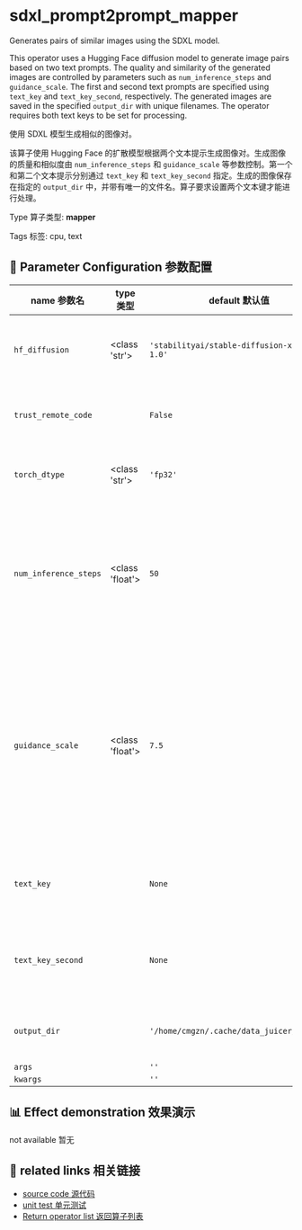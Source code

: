 # sdxl_prompt2prompt_mapper

Generates pairs of similar images using the SDXL model.

This operator uses a Hugging Face diffusion model to generate image pairs based on two text prompts. The quality and similarity of the generated images are controlled by parameters such as `num_inference_steps` and `guidance_scale`. The first and second text prompts are specified using `text_key` and `text_key_second`, respectively. The generated images are saved in the specified `output_dir` with unique filenames. The operator requires both text keys to be set for processing.

使用 SDXL 模型生成相似的图像对。

该算子使用 Hugging Face 的扩散模型根据两个文本提示生成图像对。生成图像的质量和相似度由 `num_inference_steps` 和 `guidance_scale` 等参数控制。第一个和第二个文本提示分别通过 `text_key` 和 `text_key_second` 指定。生成的图像保存在指定的 `output_dir` 中，并带有唯一的文件名。算子要求设置两个文本键才能进行处理。

Type 算子类型: **mapper**

Tags 标签: cpu, text

## 🔧 Parameter Configuration 参数配置
| name 参数名 | type 类型 | default 默认值 | desc 说明 |
|--------|------|--------|------|
| `hf_diffusion` | <class 'str'> | `'stabilityai/stable-diffusion-xl-base-1.0'` | diffusion model name on huggingface to generate the image. |
| `trust_remote_code` |  | `False` | whether to trust the remote code of HF models. |
| `torch_dtype` | <class 'str'> | `'fp32'` | the floating point type used to load the diffusion model. |
| `num_inference_steps` | <class 'float'> | `50` | The larger the value, the better the image generation quality; however, this also increases the time required for generation. |
| `guidance_scale` | <class 'float'> | `7.5` | A higher guidance scale value encourages the model to generate images closely linked to the text prompt at the expense of lower image quality. Guidance scale is enabled when |
| `text_key` |  | `None` | the key name used to store the first caption in the caption pair. |
| `text_key_second` |  | `None` | the key name used to store the second caption in the caption pair. |
| `output_dir` |  | `'/home/cmgzn/.cache/data_juicer/assets'` | the storage location of the generated images. |
| `args` |  | `''` |  |
| `kwargs` |  | `''` |  |

## 📊 Effect demonstration 效果演示
not available 暂无

## 🔗 related links 相关链接
- [source code 源代码](../../../data_juicer/ops/mapper/sdxl_prompt2prompt_mapper.py)
- [unit test 单元测试](../../../tests/ops/mapper/test_sdxl_prompt2prompt_mapper.py)
- [Return operator list 返回算子列表](../../Operators.md)